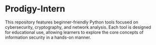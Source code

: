 # Prodigy-Intern
This repository features beginner-friendly Python tools focused on cybersecurity, cryptography, and network analysis. Each tool is designed for educational use, allowing learners to explore the core concepts of information security in a hands-on manner.
